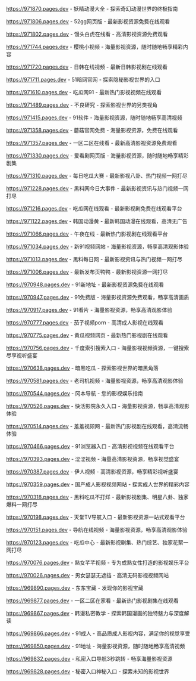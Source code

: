 
https://971870.pages.dev - 妖精动漫大全 - 探索奇幻动漫世界的终极指南

https://971806.pages.dev - 52gg网页版 - 最新影视资源免费在线观看

https://971802.pages.dev - 馒头白虎在线看 - 高清影视资源免费观看

https://971744.pages.dev - 樱桃小视频 - 海量影视资源，随时随地畅享精彩内容

https://971720.pages.dev - 日韩在线视频 - 最新日韩影视剧在线观看

https://971711.pages.dev - 51暗网官网 - 探索隐秘影视世界的入口

https://971610.pages.dev - 吃瓜网91 - 最新热门影视视频在线观看

https://971489.pages.dev - 不良研究 - 探索影视世界的另类视角

https://971415.pages.dev - 91软件 - 海量影视资源，随时随地畅享高清视频

https://971358.pages.dev - 蘑菇官网免费 - 海量影视资源，免费在线观看

https://971357.pages.dev - 一区二区在线看 - 最新高清影视资源免费观看

https://971330.pages.dev - 爱看剧网页版 - 海量影视资源，随时随地畅享精彩剧集

https://971310.pages.dev - 每日吃瓜大赛 - 最新影视八卦、热门视频一网打尽

https://971228.pages.dev - 黑料网今日大事件 - 最新影视资讯与热门视频一网打尽

https://971216.pages.dev - 吃瓜网在线观看 - 最新影视剧免费在线观看平台

https://971122.pages.dev - 韩国动漫黄 - 最新韩国动漫在线观看，高清无广告

https://971066.pages.dev - 午夜在线 - 最新热门影视剧在线观看平台

https://971034.pages.dev - 新91视频网站 - 海量影视资源，畅享高清观影体验

https://971013.pages.dev - 黑料每日网 - 最新影视资讯与热门视频一网打尽

https://971006.pages.dev - 最新发布页鸭鸭 - 最新影视资源一网打尽

https://970948.pages.dev - 91新地址 - 最新影视资源免费在线观看

https://970947.pages.dev - 91免费版 - 海量影视资源免费观看，畅享高清画质

https://970917.pages.dev - 91看片 - 海量影视资源，畅享高清观影体验

https://970777.pages.dev - 茄子视频porn - 高清成人影视在线观看

https://970775.pages.dev - 黄瓜视频网页 - 最新热门影视剧在线观看

https://970756.pages.dev - 千度索引搜索入口 - 海量影视视频资源，一键搜索尽享视听盛宴

https://970638.pages.dev - 暗黑吃瓜 - 探索影视世界的暗黑角落

https://970581.pages.dev - 老司机视频 - 海量影视资源，畅享高清观影体验

https://970544.pages.dev - 冈本导航 - 您的影视娱乐指南

https://970526.pages.dev - 快活影院永久入口 - 海量影视资源，畅享高清观影体验

https://970514.pages.dev - 羞羞视颏网 - 最新热门影视剧在线观看，高清流畅体验

https://970466.pages.dev - 91浏览器入口 - 高清影视视频在线观看平台

https://970393.pages.dev - 涩涩视频 - 海量高清影视资源，畅享视觉盛宴

https://970387.pages.dev - 伊人视频 - 高清影视资源，畅享精彩视听盛宴

https://970359.pages.dev - 国产成人影视视频网站 - 探索成人世界的精彩内容

https://970318.pages.dev - 黑料吃瓜不打烊 - 最新影视剧集、明星八卦、独家爆料一网打尽

https://970198.pages.dev - 天堂TV导航入口 - 最新影视资源一站式观看平台

https://970151.pages.dev - 导航在线视频 - 海量影视资源，畅享高清观影体验

https://970123.pages.dev - 吃瓜中心 - 最新影视剧集、热门综艺、独家花絮一网打尽

https://970076.pages.dev - 熟女芊芊视频 - 专为成熟女性打造的影视娱乐平台

https://970026.pages.dev - 男女瑟瑟无遮挡 - 高清无码影视视频网站

https://969890.pages.dev - 东东宝藏 - 发现你的影视宝藏

https://969877.pages.dev - 一区二区在家看 - 最新热门影视剧集在线观看

https://969867.pages.dev - 韩漫私密教学 - 探索韩国漫画的独特魅力与深度解读

https://969866.pages.dev - 91成人 - 高品质成人影视内容，满足你的视觉享受

https://969850.pages.dev - 91地址 - 海量影视资源，随时随地畅享高清视频

https://969832.pages.dev - 私密入口导航3秒跳转 - 畅享海量影视资源

https://969828.pages.dev - 秘密入口神秘入口 - 探索未知的影视世界

